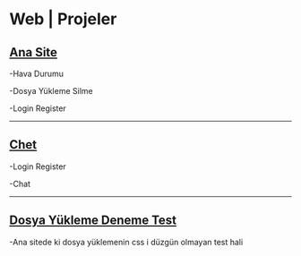 # Web | Projeler
<h2><a href="Ana Site">Ana Site</a></h2>
<p>-Hava Durumu</p>
<p>-Dosya Yükleme Silme</p>
<p>-Login Register</p>
<hr>
<h2><a href="Chet">Chet</a></h2>
<p>-Login Register</p>
<p>-Chat</p>
<hr>
<h2><a href="Dosya Yükleme Deneme Test">Dosya Yükleme Deneme Test</a></h2>
<p>-Ana sitede ki dosya yüklemenin css i düzgün olmayan test hali</p>